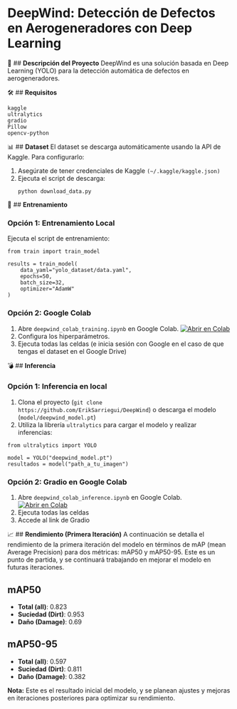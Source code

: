 # **DeepWind: Detección de Defectos en Aerogeneradores con Deep Learning**

🎯 ## **Descripción del Proyecto**
DeepWind es una solución basada en Deep Learning (YOLO) para la detección automática de defectos en aerogeneradores.

🛠️ ## **Requisitos**
```
kaggle
ultralytics
gradio
Pillow
opencv-python
```

📊 ## **Dataset**
El dataset se descarga automáticamente usando la API de Kaggle. Para configurarlo:

1. Asegúrate de tener credenciales de Kaggle `(~/.kaggle/kaggle.json)`
2. Ejecuta el script de descarga:
   ```
   python download_data.py
   ```
🚀 ## **Entrenamiento**
### **Opción 1: Entrenamiento Local**
Ejecuta el script de entrenamiento:
```
from train import train_model

results = train_model(
    data_yaml="yolo_dataset/data.yaml",
    epochs=50,
    batch_size=32,
    optimizer="AdamW"
)
```

### **Opción 2: Google Colab**
1. Abre `deepwind_colab_training.ipynb` en Google Colab. [![Abrir en Colab](https://colab.research.google.com/assets/colab-badge.svg)](https://github.com/ErikSarriegui/DeepWind/blob/main/deepwind_colab_training.ipynb)
2. Configura los hiperparámetros.
3. Ejecuta todas las celdas (e inicia sesión con Google en el caso de que tengas el dataset en el Google Drive)

💣 ## **Inferencia**
### **Opción 1: Inferencia en local**
1. Clona el proyecto (`git clone https://github.com/ErikSarriegui/DeepWind`) o descarga el modelo (`model/deepwind_model.pt`)
2. Utiliza la librería `ultralytics` para cargar el modelo y realizar inferencias:
```
from ultralytics import YOLO

model = YOLO("deepwind_model.pt")
resultados = model("path_a_tu_imagen")
```

### **Opción 2: Gradio en Google Colab**
1. Abre `deepwind_colab_inference.ipynb` en Google Colab. [![Abrir en Colab](https://colab.research.google.com/assets/colab-badge.svg)](https://github.com/ErikSarriegui/DeepWind/blob/main/deepwind_colab_inference.ipynb)
2. Ejecuta todas las celdas
3. Accede al link de Gradio

📈 ## **Rendimiento (Primera Iteración)**
A continuación se detalla el rendimiento de la primera iteración del modelo en términos de mAP (mean Average Precision) para dos métricas: mAP50 y mAP50-95. Este es un punto de partida, y se continuará trabajando en mejorar el modelo en futuras iteraciones.

## mAP50
- **Total (all)**: 0.823
- **Suciedad (Dirt)**: 0.953
- **Daño (Damage)**: 0.69

## mAP50-95
- **Total (all)**: 0.597
- **Suciedad (Dirt)**: 0.811
- **Daño (Damage)**: 0.382

**Nota:** Este es el resultado inicial del modelo, y se planean ajustes y mejoras en iteraciones posteriores para optimizar su rendimiento.
